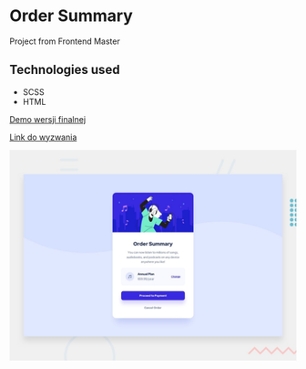 # Order Summary

Project from Frontend Master 

## Technologies used
* SCSS
* HTML


[Demo wersji finalnej](https://angron-dev.github.io/Order-Summary/)

[Link do wyzwania](https://www.frontendmentor.io/challenges/order-summary-component-QlPmajDUj)

![Design preview for the Order summary card coding challenge](./design/desktop-preview.jpg)

